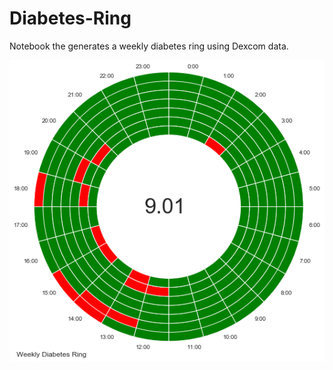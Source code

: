 # Diabetes-Ring
Notebook the generates a weekly diabetes ring using Dexcom data.

![Diabetes Ring](images/Diabetes-Ring.png)
